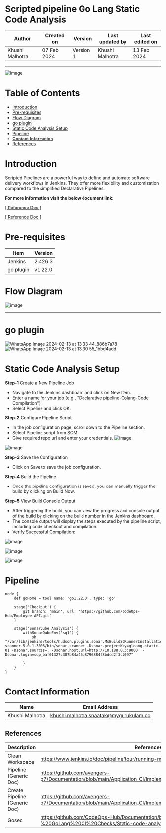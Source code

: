 # Scripted pipeline Go Lang Static Code Analysis

|   Author        |  Created on   |  Version   | Last updated by  | Last edited on |
| --------------- | --------------| -----------|----------------- | -------------- |
| Khushi Malhotra |  07 Feb 2024  |  Version 1 | Khushi Malhotra  | 13 Feb 2024    |
***
![image](https://github.com/CodeOps-Hub/Documentation/assets/156056460/f30e7c1f-307b-4a80-b617-9a20949db8b5)

# Table of Contents
- [Introduction](https://github.com/CodeOps-Hub/Documentation/blob/main/Application_CI/Implementation/GolangCI/StaticCodeAnalysis/ScriptedPipeline/README.md#introduction)
- [Pre-requisites](https://github.com/CodeOps-Hub/Documentation/blob/main/Application_CI/Implementation/GolangCI/StaticCodeAnalysis/ScriptedPipeline/README.md#pre-requisites)
- [Flow Diagram](https://github.com/CodeOps-Hub/Documentation/blob/main/Application_CI/Implementation/GolangCI/StaticCodeAnalysis/ScriptedPipeline/README.md#flow-diagram)
- [go plugin](https://github.com/CodeOps-Hub/Documentation/blob/main/Application_CI/Implementation/GolangCI/StaticCodeAnalysis/ScriptedPipeline/README.md#go-plugin)
- [Static Code Analysis Setup](https://github.com/CodeOps-Hub/Documentation/blob/main/Application_CI/Implementation/GolangCI/StaticCodeAnalysis/ScriptedPipeline/README.md#static-code-analysis-setup)
- [Pipeline](https://github.com/CodeOps-Hub/Documentation/blob/main/Application_CI/Implementation/GolangCI/StaticCodeAnalysis/ScriptedPipeline/README.md#pipeline)
- [Contact Information](https://github.com/CodeOps-Hub/Documentation/blob/main/Application_CI/Implementation/GolangCI/StaticCodeAnalysis/ScriptedPipeline/README.md#contact-information)
- [References](https://github.com/CodeOps-Hub/Documentation/blob/main/Application_CI/Implementation/GolangCI/StaticCodeAnalysis/ScriptedPipeline/README.md#references)

# Introduction
Scripted Pipelines are a powerful way to define and automate software delivery workflows in Jenkins. They offer more flexibility and customization compared to the simplified Declarative Pipelines. 

**For more information visit the below document link:**

[\[ Reference Doc \]](https://github.com/avengers-p7/Documentation/blob/main/Application_CI/Design/08-%20Jenkins/static%20code%20Analysis.md)

[\[ Reference Doc \]](https://github.com/avengers-p7/Documentation/blob/main/Application_CI/Implementation/GenericDoc/jenkinsPipeline.md )

# Pre-requisites
| Item         | Version   |
|--------------|-----------|
| Jenkins      | 2.426.3 |
| go plugin    | v1.22.0 |

# Flow Diagram
![image](https://github.com/CodeOps-Hub/Documentation/assets/156056460/0448c461-e7f0-4c85-9c19-68a2706959d1)

***

# go plugin
![WhatsApp Image 2024-02-13 at 13 33 44_886b7a78](https://github.com/avengers-p7/Documentation/assets/156056460/55c954ee-4937-496d-bff9-6ca2df8cca38)
![WhatsApp Image 2024-02-13 at 13 30 55_1bbd4add](https://github.com/avengers-p7/Documentation/assets/156056460/bb5dce1a-3952-4ebd-a40b-8a41a45375dd)


# Static Code Analysis Setup
**Step-1** Create a New Pipeline Job

- Navigate to the Jenkins dashboard and click on New Item.
- Enter a name for your job (e.g., "Declarative pipeline-Golang-Code Compilation").
- Select Pipeline and click OK.

**Step-2** Configure Pipeline Script

- In the job configuration page, scroll down to the Pipeline section.
- Select Pipeline script from SCM.
- Give required repo url and enter your credentials.
![image](https://github.com/CodeOps-Hub/Documentation/assets/156056460/e07007c2-da74-434b-b53f-0b2f4002bbbf)

![image](https://github.com/CodeOps-Hub/Documentation/assets/156056460/3c3596fb-bf41-4144-a31f-0de617379e8d)

**Step-3** Save the Configuration

- Click on Save to save the job configuration.

**Step-4** Build the Pipeline

- Once the pipeline configuration is saved, you can manually trigger the build by clicking on Build Now.

**Step-5** View Build Console Output

- After triggering the build, you can view the progress and console output of the build by clicking on the build number in the Jenkins dashboard.
- The console output will display the steps executed by the pipeline script, including code checkout and compilation.
- Verify Successful Compilation:

![image](https://github.com/CodeOps-Hub/Documentation/assets/156056460/399f3e93-9aab-4dd5-bec5-d53117aa9fb8)

![image](https://github.com/CodeOps-Hub/Documentation/assets/156056460/d8d0d5f4-f85c-4a6b-9e93-2149a6410efa)

![image](https://github.com/CodeOps-Hub/Documentation/assets/156056460/40b763bb-c31a-4414-b1c4-a18768edfd96)

# Pipeline
```shell
node {
    def goHome = tool name: 'go1.22.0', type: 'go'
    
    stage('Checkout') {
        git branch: 'main', url: 'https://github.com/CodeOps-Hub/Employee-API.git'
    }
    
    stage('SonarQube Analysis') {
        withSonarQubeEnv('sq1') {
            sh "/var/lib/jenkins/tools/hudson.plugins.sonar.MsBuildSQRunnerInstallation/SonarScanner/sonar-scanner-5.0.1.3006/bin/sonar-scanner -Dsonar.projectKey=gloang-static-01 -Dsonar.sources=. -Dsonar.host.url=http://10.188.0.3:9000  -Dsonar.login=sqp_baf01327c387b84a45b8796884f8bdcd2f3c7097"
                    
        }
    }
}
```

# Contact Information
| Name            | Email Address                        |
|-----------------|--------------------------------------|
| Khushi Malhotra | khushi.malhotra.snaatak@mygurukulam.co |

## References

| Description                                   | References  
| --------------------------------------------  | -------------------------------------------------|
| Clean Workspace | https://www.jenkins.io/doc/pipeline/tour/running-multiple-steps/#finishing-up |
| Pipeline (Generic Doc) | https://github.com/avengers-p7/Documentation/blob/main/Application_CI/Implementation/GenericDoc/jenkinsPipeline.md |
| Create Pipeline (Generic Doc)| https://github.com/avengers-p7/Documentation/blob/main/Application_CI/Implementation/GenericDoc/pipelinePOC.md |
| Gosec | https://github.com/CodeOps-Hub/Documentation/blob/main/Application_CI/Design/05-%20GoLang%20CI%20Checks/Static-code-analysis-poc.md |

